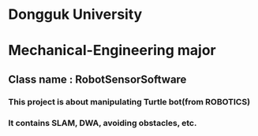 # Dongguk University 
# Mechanical-Engineering major
## Class name : RobotSensorSoftware
### This project is about manipulating Turtle bot(from ROBOTICS)
### It contains SLAM, DWA, avoiding obstacles, etc.
